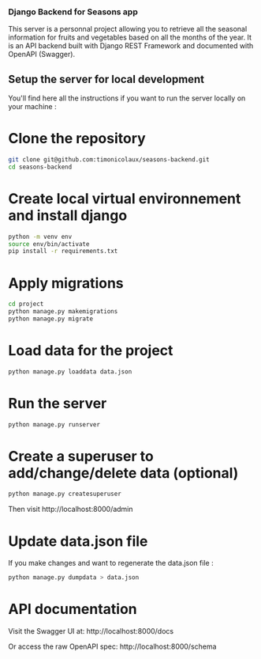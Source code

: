 ### Django Backend for Seasons app

This server is a personnal project allowing you to retrieve all the seasonal information for fruits and vegetables based on all the months of the year.
It is an API backend built with Django REST Framework and documented with OpenAPI (Swagger).

## Setup the server for local development

You'll find here all the instructions if you want to run the server locally on your machine :

# Clone the repository

```bash
git clone git@github.com:timonicolaux/seasons-backend.git
cd seasons-backend
```

# Create local virtual environnement and install django

```bash
python -m venv env
source env/bin/activate
pip install -r requirements.txt
```

# Apply migrations

```bash
cd project
python manage.py makemigrations
python manage.py migrate
```

# Load data for the project

```bash
python manage.py loaddata data.json
```

# Run the server

```bash
python manage.py runserver
```

# Create a superuser to add/change/delete data (optional)

```bash
python manage.py createsuperuser
```

Then visit http://localhost:8000/admin

# Update data.json file

If you make changes and want to regenerate the data.json file :

```bash
python manage.py dumpdata > data.json
```

# API documentation

Visit the Swagger UI at:
http://localhost:8000/docs

Or access the raw OpenAPI spec:
http://localhost:8000/schema
